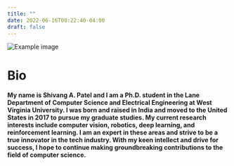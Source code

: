 ```yaml
---
title: ""
date: 2022-06-16T00:22:40-04:00
draft: false
---
```


![Example image](/shivang-bio.jpg)

Bio
========

#### My name is Shivang A. Patel and I am a Ph.D. student in the Lane Department of Computer Science and Electrical Engineering at West Virginia University. I was born and raised in India and moved to the United States in 2017 to pursue my graduate studies. My current research interests include computer vision, robotics, deep learning, and reinforcement learning. I am an expert in these areas and strive to be a true innovator in the tech industry. With my keen intellect and drive for success, I hope to continue making groundbreaking contributions to the field of computer science.
